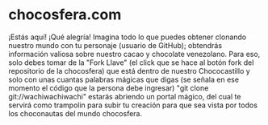 ﻿# chocosfera.com
¡Estás aquí! ¡Qué alegría! Imagina todo lo que puedes obtener clonando nuestro mundo con tu
personaje (usuario de GitHub); obtendrás información valiosa sobre nuestro cacao y chocolate
venezolano.
Para eso, solo debes tomar de la "Fork Llave" (el click que se hace al botón fork del repositorio
de la chocosfera) que está dentro de nuestro Chococastillo y solo con unas cuantas palabras mágicas que digas (se señala en ese momento el código
que la persona debe ingresar) "git clone git://wachiwachiwachi" estarás abriendo un portal mágico,
del cual te servirá como trampolin para subir tu creación para que sea vista por todos los choconautas del
mundo chocosfera.
